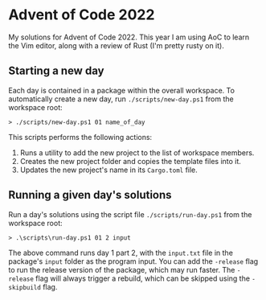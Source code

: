 # Advent of Code 2022

My solutions for Advent of Code 2022. This year I am using AoC to learn the Vim editor, along with a review of Rust (I'm pretty rusty on it).

## Starting a new day

Each day is contained in a package within the overall workspace. To automatically create a new day, run `./scripts/new-day.ps1` from the workspace root:

```
> ./scripts/new-day.ps1 01 name_of_day
```

This scripts performs the following actions:
1. Runs a utility to add the new project to the list of workspace members.
2. Creates the new project folder and copies the template files into it.
3. Updates the new project's name in its `Cargo.toml` file.

## Running a given day's solutions

Run a day's solutions using the script file `./scripts/run-day.ps1` from the workspace root:

```
> .\scripts\run-day.ps1 01 2 input
```

The above command runs day 1 part 2, with the `input.txt` file in the package's `input` folder as the program input. You can add the `-release` flag to run the release version of the package, which may run faster. The `-release` flag will always trigger a rebuild, which can be skipped using the `-skipbuild` flag.

